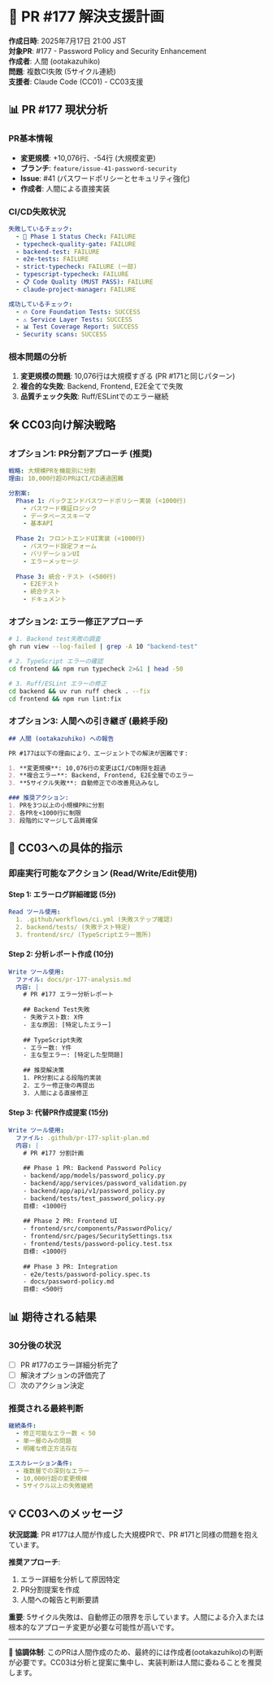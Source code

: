 # 🚨 PR #177 解決支援計画

**作成日時**: 2025年7月17日 21:00 JST  
**対象PR**: #177 - Password Policy and Security Enhancement  
**作成者**: 人間 (ootakazuhiko)  
**問題**: 複数CI失敗 (5サイクル連続)  
**支援者**: Claude Code (CC01) - CC03支援

## 📊 PR #177 現状分析

### PR基本情報
- **変更規模**: +10,076行、-54行 (大規模変更)
- **ブランチ**: `feature/issue-41-password-security`
- **Issue**: #41 (パスワードポリシーとセキュリティ強化)
- **作成者**: 人間による直接実装

### CI/CD失敗状況
```yaml
失敗しているチェック:
  - 🎯 Phase 1 Status Check: FAILURE
  - typecheck-quality-gate: FAILURE  
  - backend-test: FAILURE
  - e2e-tests: FAILURE
  - strict-typecheck: FAILURE (一部)
  - typescript-typecheck: FAILURE
  - 📋 Code Quality (MUST PASS): FAILURE
  - claude-project-manager: FAILURE

成功しているチェック:
  - 🔥 Core Foundation Tests: SUCCESS
  - ⚠️ Service Layer Tests: SUCCESS
  - 📊 Test Coverage Report: SUCCESS
  - Security scans: SUCCESS
```

### 根本問題の分析
1. **変更規模の問題**: 10,076行は大規模すぎる (PR #171と同じパターン)
2. **複合的な失敗**: Backend, Frontend, E2E全てで失敗
3. **品質チェック失敗**: Ruff/ESLintでのエラー継続

## 🛠️ CC03向け解決戦略

### オプション1: PR分割アプローチ (推奨)
```yaml
戦略: 大規模PRを機能別に分割
理由: 10,000行超のPRはCI/CD通過困難

分割案:
  Phase 1: バックエンドパスワードポリシー実装 (<1000行)
    - パスワード検証ロジック
    - データベーススキーマ
    - 基本API
    
  Phase 2: フロントエンドUI実装 (<1000行)
    - パスワード設定フォーム
    - バリデーションUI
    - エラーメッセージ
    
  Phase 3: 統合・テスト (<500行)
    - E2Eテスト
    - 統合テスト
    - ドキュメント
```

### オプション2: エラー修正アプローチ
```bash
# 1. Backend test失敗の調査
gh run view --log-failed | grep -A 10 "backend-test"

# 2. TypeScript エラーの確認
cd frontend && npm run typecheck 2>&1 | head -50

# 3. Ruff/ESLint エラーの修正
cd backend && uv run ruff check . --fix
cd frontend && npm run lint:fix
```

### オプション3: 人間への引き継ぎ (最終手段)
```markdown
## 人間 (ootakazuhiko) への報告

PR #177は以下の理由により、エージェントでの解決が困難です:

1. **変更規模**: 10,076行の変更はCI/CD制限を超過
2. **複合エラー**: Backend, Frontend, E2E全層でのエラー
3. **5サイクル失敗**: 自動修正での改善見込みなし

### 推奨アクション:
1. PRを3つ以上の小規模PRに分割
2. 各PRを<1000行に制限
3. 段階的にマージして品質確保
```

## 🎯 CC03への具体的指示

### 即座実行可能なアクション (Read/Write/Edit使用)

#### Step 1: エラーログ詳細確認 (5分)
```yaml
Read ツール使用:
  1. .github/workflows/ci.yml (失敗ステップ確認)
  2. backend/tests/ (失敗テスト特定)
  3. frontend/src/ (TypeScriptエラー箇所)
```

#### Step 2: 分析レポート作成 (10分)
```yaml
Write ツール使用:
  ファイル: docs/pr-177-analysis.md
  内容: |
    # PR #177 エラー分析レポート
    
    ## Backend Test失敗
    - 失敗テスト数: X件
    - 主な原因: [特定したエラー]
    
    ## TypeScript失敗
    - エラー数: Y件
    - 主な型エラー: [特定した型問題]
    
    ## 推奨解決策
    1. PR分割による段階的実装
    2. エラー修正後の再提出
    3. 人間による直接修正
```

#### Step 3: 代替PR作成提案 (15分)
```yaml
Write ツール使用:
  ファイル: .github/pr-177-split-plan.md
  内容: |
    # PR #177 分割計画
    
    ## Phase 1 PR: Backend Password Policy
    - backend/app/models/password_policy.py
    - backend/app/services/password_validation.py
    - backend/app/api/v1/password_policy.py
    - backend/tests/test_password_policy.py
    目標: <1000行
    
    ## Phase 2 PR: Frontend UI
    - frontend/src/components/PasswordPolicy/
    - frontend/src/pages/SecuritySettings.tsx
    - frontend/tests/password-policy.test.tsx
    目標: <1000行
    
    ## Phase 3 PR: Integration
    - e2e/tests/password-policy.spec.ts
    - docs/password-policy.md
    目標: <500行
```

## 📊 期待される結果

### 30分後の状況
- [ ] PR #177のエラー詳細分析完了
- [ ] 解決オプションの評価完了
- [ ] 次のアクション決定

### 推奨される最終判断
```yaml
継続条件:
  - 修正可能なエラー数 < 50
  - 単一層のみの問題
  - 明確な修正方法存在

エスカレーション条件:
  - 複数層での深刻なエラー
  - 10,000行超の変更規模
  - 5サイクル以上の失敗継続
```

## 💡 CC03へのメッセージ

**状況認識**: PR #177は人間が作成した大規模PRで、PR #171と同様の問題を抱えています。

**推奨アプローチ**: 
1. エラー詳細を分析して原因特定
2. PR分割提案を作成
3. 人間への報告と判断要請

**重要**: 5サイクル失敗は、自動修正の限界を示しています。人間による介入または根本的なアプローチ変更が必要な可能性が高いです。

---

**🤝 協調体制**: このPRは人間作成のため、最終的には作成者(ootakazuhiko)の判断が必要です。CC03は分析と提案に集中し、実装判断は人間に委ねることを推奨します。
